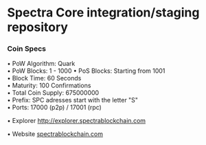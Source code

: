 Spectra Core integration/staging repository
=====================================

### Coin Specs

• PoW Algorithm: Quark  
• PoW Blocks: 1 - 1000
• PoS Blocks: Starting from 1001  
• Block Time: 60 Seconds    
• Maturity: 100 Confirmations  
• Total Coin Supply: 675000000  
• Prefix: SPC adresses start with the letter "S"   
• Ports: 17000 (p2p) / 17001 (rpc)

• Explorer http://explorer.spectrablockchain.com

• Website [spectrablockchain.com](https://spectrablockchain.com)
